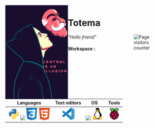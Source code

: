 <img src="https://github.com/T0TEMA/T0TEMA/blob/main/Control%20is%20an%20illusion.jpg" width="197" align="left" alt="Mr.Robot ''Control is an illusion,,">

# Totema

<img src="https://komarev.com/ghpvc/?username=T0TEMA&color=grey&style=flat" width="100" align="right" alt="Page visitors counter">
<i>"Hello friend"</i><br>

#### Workspace :

| Languages  |  Text editors  |  OS  | Tools |
| :--------: | :------------: | :--: | :---: |
|<img src="https://github.com/devicons/devicon/blob/v2.15.1/icons/python/python-original.svg" width="40"/><img src="https://upload.wikimedia.org/wikipedia/commons/thumb/1/18/ISO_C%2B%2B_Logo.svg/197px-ISO_C%2B%2B_Logo.svg.png" width="35"/><img src="https://github.com/devicons/devicon/blob/v2.15.1/icons/css3/css3-original.svg" width="40"/><img src="https://github.com/devicons/devicon/blob/v2.15.1/icons/html5/html5-original.svg" width="40"/>|<img src="https://github.com/devicons/devicon/blob/master/icons/vscode/vscode-original.svg" width="40"/>|<img src="https://upload.wikimedia.org/wikipedia/commons/thumb/8/87/Windows_logo_-_2021.svg/60px-Windows_logo_-_2021.svg.png" width="35"/><img src="https://github.com/devicons/devicon/blob/master/icons/linux/linux-original.svg" width="40"/>|<img src="https://github.com/devicons/devicon/blob/master/icons/raspberrypi/raspberrypi-original.svg" width="40"/>
